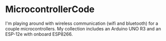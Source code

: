 # MicrocontrollerCode
I'm playing around with wireless communication (wifi and bluetooth) for a couple microcontrollers.  My collection includes an Arduino UNO R3 and an ESP-12e with onboard ESP8266.
